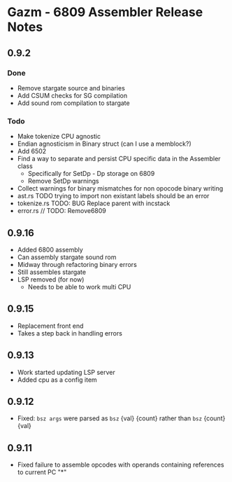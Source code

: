 # Gazm - 6809 Assembler Release Notes

## 0.9.2

### Done
* Remove stargate source and binaries
* Add CSUM checks for SG compilation
* Add sound rom compilation to stargate

### Todo
* Make tokenize CPU agnostic
* Endian agnosticism in Binary struct (can I use a memblock?)
* Add 6502
* Find a way to separate and persist CPU specific data in the Assembler class
    * Specifically for SetDp - Dp storage on 6809
    * Remove SetDp warnings
* Collect warnings for binary mismatches for non opocode binary writing
* ast.rs TODO trying to import non existant labels should be an error
* tokenize.rs TODO: BUG Replace parent with incstack
* error.rs // TODO: Remove6809

## 0.9.16
* Added 6800 assembly
* Can assembly stargate sound rom
* Midway through refactoring binary errors
* Still assembles stargate
* LSP removed (for now)
    * Needs to be able to work multi CPU

## 0.9.15
* Replacement front end
* Takes a step back in handling errors

## 0.9.13
* Work started updating LSP server
* Added cpu as a config item

## 0.9.12
* Fixed: `bsz args` were parsed as `bsz` {val} {count} rather than `bsz` {count} {val}

## 0.9.11
* Fixed failure to assemble opcodes with operands containing references to current PC "*"

